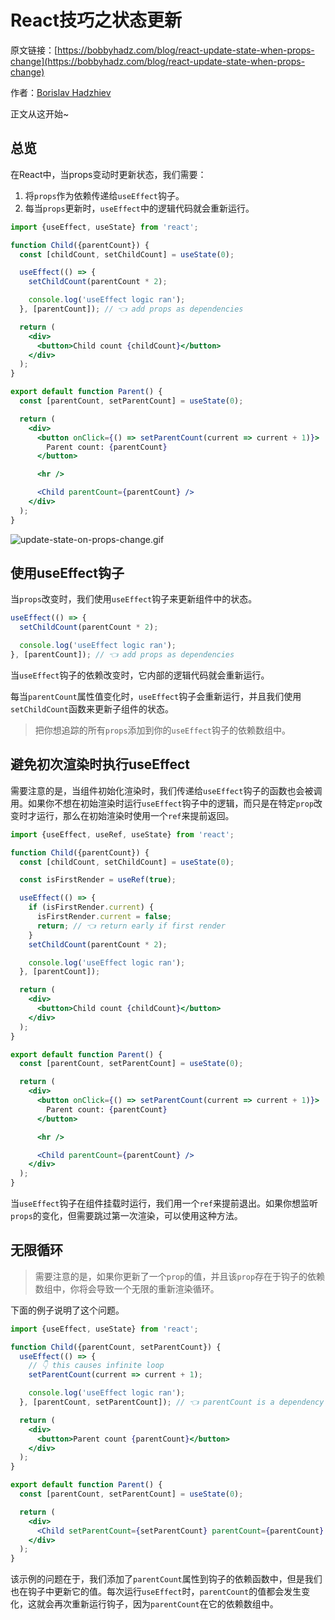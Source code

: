# React技巧之状态更新

原文链接：[https://bobbyhadz.com/blog/react-update-state-when-props-change](https://bobbyhadz.com/blog/react-update-state-when-props-change)

作者：[Borislav Hadzhiev](https://bobbyhadz.com/about)

正文从这开始~

## 总览

在React中，当props变动时更新状态，我们需要：

1. 将`props`作为依赖传递给`useEffect`钩子。
2. 每当`props`更新时，`useEffect`中的逻辑代码就会重新运行。

```jsx
import {useEffect, useState} from 'react';

function Child({parentCount}) {
  const [childCount, setChildCount] = useState(0);

  useEffect(() => {
    setChildCount(parentCount * 2);

    console.log('useEffect logic ran');
  }, [parentCount]); // 👈️ add props as dependencies

  return (
    <div>
      <button>Child count {childCount}</button>
    </div>
  );
}

export default function Parent() {
  const [parentCount, setParentCount] = useState(0);

  return (
    <div>
      <button onClick={() => setParentCount(current => current + 1)}>
        Parent count: {parentCount}
      </button>

      <hr />

      <Child parentCount={parentCount} />
    </div>
  );
}
```

![update-state-on-props-change.gif](https://p1-juejin.byteimg.com/tos-cn-i-k3u1fbpfcp/5afcdc990aa94ab68fbbdd41fac3e655~tplv-k3u1fbpfcp-watermark.image?)

## 使用useEffect钩子

当`props`改变时，我们使用`useEffect`钩子来更新组件中的状态。

```jsx
useEffect(() => {
  setChildCount(parentCount * 2);

  console.log('useEffect logic ran');
}, [parentCount]); // 👈️ add props as dependencies
```

当`useEffect`钩子的依赖改变时，它内部的逻辑代码就会重新运行。

每当`parentCount`属性值变化时，`useEffect`钩子会重新运行，并且我们使用`setChildCount`函数来更新子组件的状态。

> 把你想追踪的所有`props`添加到你的`useEffect`钩子的依赖数组中。
>

## 避免初次渲染时执行useEffect

需要注意的是，当组件初始化渲染时，我们传递给`useEffect`钩子的函数也会被调用。如果你不想在初始渲染时运行`useEffect`钩子中的逻辑，而只是在特定`prop`改变时才运行，那么在初始渲染时使用一个`ref`来提前返回。

```jsx
import {useEffect, useRef, useState} from 'react';

function Child({parentCount}) {
  const [childCount, setChildCount] = useState(0);

  const isFirstRender = useRef(true);

  useEffect(() => {
    if (isFirstRender.current) {
      isFirstRender.current = false;
      return; // 👈️ return early if first render
    }
    setChildCount(parentCount * 2);

    console.log('useEffect logic ran');
  }, [parentCount]);

  return (
    <div>
      <button>Child count {childCount}</button>
    </div>
  );
}

export default function Parent() {
  const [parentCount, setParentCount] = useState(0);

  return (
    <div>
      <button onClick={() => setParentCount(current => current + 1)}>
        Parent count: {parentCount}
      </button>

      <hr />

      <Child parentCount={parentCount} />
    </div>
  );
}
```

当`useEffect`钩子在组件挂载时运行，我们用一个`ref`来提前退出。如果你想监听`props`的变化，但需要跳过第一次渲染，可以使用这种方法。

## 无限循环

> 需要注意的是，如果你更新了一个`prop`的值，并且该`prop`存在于钩子的依赖数组中，你将会导致一个无限的重新渲染循环。
>

下面的例子说明了这个问题。

```jsx
import {useEffect, useState} from 'react';

function Child({parentCount, setParentCount}) {
  useEffect(() => {
    // 👇️ this causes infinite loop
    setParentCount(current => current + 1);

    console.log('useEffect logic ran');
  }, [parentCount, setParentCount]); // 👈️ parentCount is a dependency

  return (
    <div>
      <button>Parent count {parentCount}</button>
    </div>
  );
}

export default function Parent() {
  const [parentCount, setParentCount] = useState(0);

  return (
    <div>
      <Child setParentCount={setParentCount} parentCount={parentCount} />
    </div>
  );
}
```

该示例的问题在于，我们添加了`parentCount`属性到钩子的依赖函数中，但是我们也在钩子中更新它的值。每次运行`useEffect`时，`parentCount`的值都会发生变化，这就会再次重新运行钩子，因为`parentCount`在它的依赖数组中。
